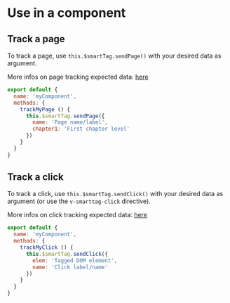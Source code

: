 # Use in a component

## Track a page

To track a page, use ```this.$smartTag.sendPage()``` with your desired data as argument.

More infos on page tracking expected data: [here](https://developers.atinternet-solutions.com/javascript-en/content-javascript-en/pages-javascript-en/)

```javascript
export default {
  name: 'myComponent',
  methods: {
    trackMyPage () {
      this.$smartTag.sendPage({
        name: 'Page name/label',
        chapter1: 'First chapter level'
      })
    }
  }
}
```

## Track a click

To track a click, use ```this.$smartTag.sendClick()``` with your desired data as argument (or use the ```v-smarttag-click``` directive).

More infos on click tracking expected data: [here](https://developers.atinternet-solutions.com/javascript-en/content-javascript-en/clicks-javascript-en/)

```javascript
export default {
  name: 'myComponent',
  methods: {
    trackMyClick () {
      this.$smartTag.sendClick({
        elem: 'Tagged DOM element',
        name: 'Click label/name'
      })
    }
  }
}
```
